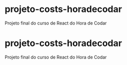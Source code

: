 # projeto-costs-horadecodar
 Projeto final do curso de React do Hora de Codar
# projeto-costs-horadecodar
 Projeto final do curso de React do Hora de Codar
